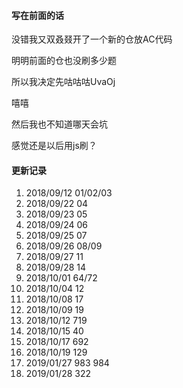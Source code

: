 #### 写在前面的话

没错我又双叒叕开了一个新的仓放AC代码

明明前面的仓也没刷多少题

所以我决定先咕咕咕UvaOj

嘻嘻

然后我也不知道哪天会坑

感觉还是以后用js刷？

#### 更新记录

1. 2018/09/12  01/02/03
2. 2018/09/22 04
3. 2018/09/23 05
4. 2018/09/24 06
5. 2018/09/25 07
6. 2018/09/26 08/09
7. 2018/09/27 11
8. 2018/09/28 14
9. 2018/10/01 64/72
10. 2018/10/04 12
11. 2018/10/08 17
12. 2018/10/09 19
13. 2018/10/12 719
14. 2018/10/15 40
15. 2018/10/17 692
16. 2018/10/19 129
17. 2019/01/27 983 984
18. 2019/01/28 322
